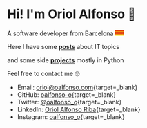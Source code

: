 # Hi! I'm Oriol Alfonso :wave:

A software developer from Barcelona <img src="assets/flag_catalonia.png" style="width: 20px;"/>

Here I have some **[posts](posts/index.md)** about IT topics

and some side **[projects](projects/index.md)** mostly in Python

Feel free to contact me 🤓

- Email: [oriol@oalfonso.com](mailto:oriol@oalfonso.com){target=_blank}
- GitHub: [oalfonso-o](https://github.com/oalfonso-o){target=_blank}
- Twitter: [@oalfonso_o](https://twitter.com/oalfonso_o){target=_blank}
- LinkedIn: [Oriol Alfonso Riba](https://www.linkedin.com/in/oriol-alfonso-riba-a198439b/){target=_blank}
- Instagram: [oalfonso_o](https://www.instagram.com/oalfonso_o/){target=_blank}
